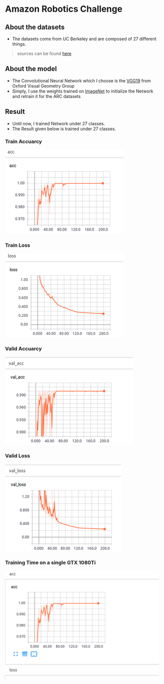 # Amazon Robotics Challenge     
## About the datasets
* The datasets come from UC Berkeley and are composed of 27 different things.
> sources can be found [here](http://rll.berkeley.edu/amazon_picking_challenge/)

## About the model
* The Convolutional Neural Network which I choose is the [VGG19](https://arxiv.org/abs/1409.1556) from  Oxford Visual Geometry Group
* Simply, I use the weights trained on [ImageNet](www.image-net.org/) to initialize the Network and retrain it for the ARC datasets
## Result
* Until now, I  trained Network under 27 classes.
* The Result given below is trained under 27 classes.
### Train Accuarcy
![train_accuracy](https://github.com/AlexWang1996/Amazon-Robotics-Challenge/blob/master/train_acc.png)     
### Train Loss
![train_loss](https://github.com/AlexWang1996/Amazon-Robotics-Challenge/blob/master/train_loss.png)          
### Valid Accuarcy
![valid_accuracy](https://github.com/AlexWang1996/Amazon-Robotics-Challenge/blob/master/val_acc.png)  
### Valid Loss
![valid_loss](https://github.com/AlexWang1996/Amazon-Robotics-Challenge/blob/master/val_loss.png)      
### Training Time on a single GTX 1080Ti
![training_time](https://github.com/AlexWang1996/Amazon-Robotics-Challenge/blob/master/training_time.png)    
